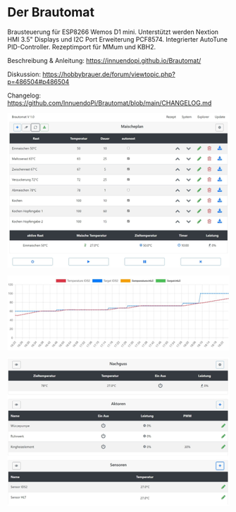 # Der Brautomat

Brausteuerung für ESP8266 Wemos D1 mini. Unterstützt werden Nextion HMI 3.5" Displays und I2C Port Erweiterung PCF8574.
Integrierter AutoTune PID-Controller. Rezeptimport für MMum und KBH2.

Beschreibung & Anleitung: <https://innuendopi.github.io/Brautomat/>

Diskussion: <https://hobbybrauer.de/forum/viewtopic.php?p=486504#p486504>

Changelog: <https://github.com/InnuendoPi/Brautomat/blob/main/CHANGELOG.md>

![Startseite](docs/img/brautomat.jpg)

![Startseite](docs/img/IDS_AutoTune_Ziel.jpg)

![Startseite](docs/img/brautomat-2.jpg)
